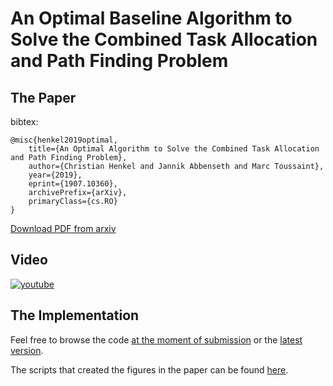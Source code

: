 # An Optimal Baseline Algorithm to Solve the Combined Task Allocation and Path Finding Problem

## The Paper
bibtex:
```
@misc{henkel2019optimal,
    title={An Optimal Algorithm to Solve the Combined Task Allocation and Path Finding Problem},
    author={Christian Henkel and Jannik Abbenseth and Marc Toussaint},
    year={2019},
    eprint={1907.10360},
    archivePrefix={arXiv},
    primaryClass={cs.RO}
}
```
[Download PDF from arxiv](https://arxiv.org/abs/1907.10360)

## Video
[![youtube](https://img.youtube.com/vi/6F7gfNUXstY/0.jpg)](https://www.youtube.com/watch?v=6F7gfNUXstY "An Optimal Baseline Algorithm to Solve the Combined Task Allocation and Path Finding Problem")

## The Implementation
Feel free to browse the code [at the moment of submission](https://github.com/ct2034/miriam/releases/tag/iros19) or the [latest version](https://github.com/ct2034/miriam).

The scripts that created the figures in the paper can be found [here](https://github.com/ct2034/miriam/tree/iros19/planner/tcbs/results).
